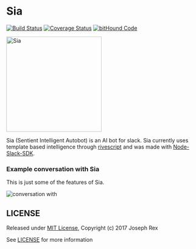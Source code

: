 # Sia
[![Build Status](https://travis-ci.org/josephrexme/sia.svg?branch=master)](https://travis-ci.org/josephrexme/sia)
[![Coverage Status](https://coveralls.io/repos/github/josephrexme/sia/badge.svg?branch=master)](https://coveralls.io/github/josephrexme/sia?branch=master)
[![bitHound Code](https://www.bithound.io/github/josephrexme/sia/badges/code.svg)](https://www.bithound.io/github/josephrexme/sia)

<!-- [![Known Vulnerabilities](https://snyk.io/test/github/snyk/goof/badge.svg)](https://snyk.io/test/github/snyk/goof) -->

<img src="https://cdn.rawgit.com/josephrexme/sia/7aaa9f8b/data/Sia.jpg" alt="Sia" width="250">

Sia (Sentient Intelligent Autobot) is an AI bot for slack. Sia currently uses template based intelligence through [rivescript][1] and was made with [Node-Slack-SDK][2].

### Example conversation with Sia
This is just some of the features of Sia.

![conversation with](https://cdn.rawgit.com/josephrexme/sia/7aaa9f8b/data/conversation.jpg)

## LICENSE
Released under [MIT License][3], Copyright (c) 2017 Joseph Rex

See [LICENSE][4] for more information

[1]: https://www.rivescript.com
[2]: https://github.com/slackapi/node-slack-sdk
[3]: https://opensource.org/licenses/MIT
[4]: https://github.com/josephrexme/sia/blob/master/LICENSE
